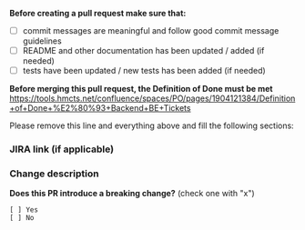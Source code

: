 **Before creating a pull request make sure that:**

- [ ] commit messages are meaningful and follow good commit message guidelines
- [ ] README and other documentation has been updated / added (if needed)
- [ ] tests have been updated / new tests has been added (if needed)

**Before merging this pull request, the Definition of Done must be met**
https://tools.hmcts.net/confluence/spaces/PO/pages/1904121384/Definition+of+Done+%E2%80%93+Backend+BE+Tickets

Please remove this line and everything above and fill the following sections:


### JIRA link (if applicable) ###



### Change description ###



**Does this PR introduce a breaking change?** (check one with "x")

```
[ ] Yes
[ ] No
```
